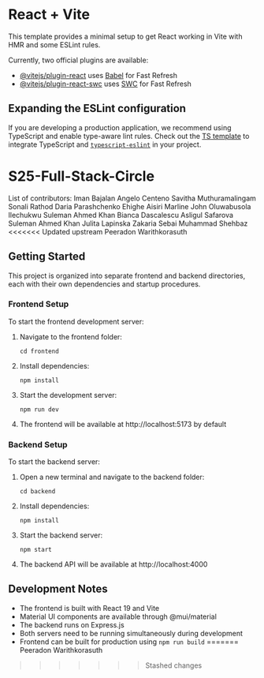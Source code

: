 # React + Vite

This template provides a minimal setup to get React working in Vite with HMR and some ESLint rules.

Currently, two official plugins are available:

- [@vitejs/plugin-react](https://github.com/vitejs/vite-plugin-react/blob/main/packages/plugin-react/README.md) uses [Babel](https://babeljs.io/) for Fast Refresh
- [@vitejs/plugin-react-swc](https://github.com/vitejs/vite-plugin-react-swc) uses [SWC](https://swc.rs/) for Fast Refresh

## Expanding the ESLint configuration

If you are developing a production application, we recommend using TypeScript and enable type-aware lint rules. Check out the [TS template](https://github.com/vitejs/vite/tree/main/packages/create-vite/template-react-ts) to integrate TypeScript and [`typescript-eslint`](https://typescript-eslint.io) in your project.

# S25-Full-Stack-Circle

List of contributors:
Iman Bajalan
Angelo Centeno
Savitha Muthuramalingam
Sonali Rathod
Daria Parashchenko
Ehighe Aisiri
Marline John
Oluwabusola Ilechukwu
Suleman Ahmed Khan
Bianca Dascalescu
Asligul Safarova
Suleman Ahmed Khan
Julita Lapinska
Zakaria Sebai
Muhammad Shehbaz
<<<<<<< Updated upstream
Peeradon Warithkorasuth
## Getting Started

This project is organized into separate frontend and backend directories, each with their own dependencies and startup procedures.

### Frontend Setup

To start the frontend development server:

1. Navigate to the frontend folder:

   ```
   cd frontend
   ```

2. Install dependencies:

   ```
   npm install
   ```

3. Start the development server:

   ```
   npm run dev
   ```

4. The frontend will be available at http://localhost:5173 by default

### Backend Setup

To start the backend server:

1. Open a new terminal and navigate to the backend folder:

   ```
   cd backend
   ```

2. Install dependencies:

   ```
   npm install
   ```

3. Start the backend server:

   ```
   npm start
   ```

4. The backend API will be available at http://localhost:4000

## Development Notes

- The frontend is built with React 19 and Vite
- Material UI components are available through @mui/material
- The backend runs on Express.js
- Both servers need to be running simultaneously during development
- Frontend can be built for production using `npm run build`
=======
Peeradon Warithkorasuth
>>>>>>> Stashed changes
